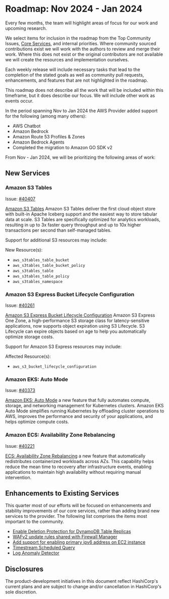 # Roadmap:  Nov 2024 - Jan 2024

Every few months, the team will highlight areas of focus for our work and upcoming research.

We select items for inclusion in the roadmap from the Top Community Issues, [Core Services](https://hashicorp.github.io/terraform-provider-aws/core-services/), and internal priorities. Where community sourced contributions exist we will work with the authors to review and merge their work. Where this does not exist or the original contributors are not available we will create the resources and implementation ourselves.

Each weekly release will include necessary tasks that lead to the completion of the stated goals as well as community pull requests, enhancements, and features that are not highlighted in the roadmap.

This roadmap does not describe all the work that will be included within this timeframe, but it does describe our focus. We will include other work as events occur.

In the period spanning Nov to Jan 2024 the AWS Provider added support for the following (among many others):

- AWS Chatbot
- Amazon Bedrock
- Amazon Route 53 Profiles & Zones
- Amazon Bedrock Agents
- Completed the migration to Amazon GO SDK v2

From Nov - Jan 2024, we will be prioritizing the following areas of work:

## New Services

### Amazon S3 Tables

Issue: [#40407](https://github.com/hashicorp/terraform-provider-aws/issues/40407)

[Amazon S3 Tables](https://aws.amazon.com/about-aws/whats-new/2024/12/amazon-s3-tables-apache-iceberg-tables-analytics-workloads/) Amazon S3 Tables deliver the first cloud object store with built-in Apache Iceberg support and the easiest way to store tabular data at scale. S3 Tables are specifically optimized for analytics workloads, resulting in up to 3x faster query throughput and up to 10x higher transactions per second than self-managed tables.

Support for additional S3 resources may include:

New Resource(s):

- `aws_s3tables_table_bucket`
- `aws_s3tables_table_bucket_policy`
- `aws_s3tables_table`
- `aws_s3tables_table_policy`
- `aws_s3tables_namespace`

### Amazon S3 Express Bucket Lifecycle Configuration

Issue: [#40261](https://github.com/hashicorp/terraform-provider-aws/issues/40261)

[Amazon S3 Express Bucket Lifecycle Configuration](https://aws.amazon.com/about-aws/whats-new/2024/11/amazon-s3-express-one-zone-s3-lifecycle-expirations/) Amazon S3 Express One Zone, a high-performance S3 storage class for latency-sensitive applications, now supports object expiration using S3 Lifecycle. S3 Lifecycle can expire objects based on age to help you automatically optimize storage costs.

Support for Amazon S3 Express resources may include:

Affected Resource(s):

- `aws_s3_bucket_lifecycle_configuration`

### Amazon EKS: Auto Mode

Issue: [#40373](https://github.com/hashicorp/terraform-provider-aws/issues/40373)

[Amazon EKS: Auto Mode](https://aws.amazon.com/about-aws/whats-new/2024/12/amazon-eks-auto-mode/) a new feature that fully automates compute, storage, and networking management for Kubernetes clusters. Amazon EKS Auto Mode simplifies running Kubernetes by offloading cluster operations to AWS, improves the performance and security of your applications, and helps optimize compute costs. 

### Amazon ECS: Availability Zone Rebalancing

Issue: [#40221](https://github.com/hashicorp/terraform-provider-aws/issues/40221)

[ECS: Availability Zone Rebalancing](https://aws.amazon.com/about-aws/whats-new/2024/11/amazon-ecs-az-rebalancing-speeds-mean-time-recovery-event/) a new feature that automatically redistributes containerized workloads across AZs. This capability helps reduce the mean time to recovery after infrastructure events, enabling applications to maintain high availability without requiring manual intervention.

## Enhancements to Existing Services

This quarter most of our efforts will be focused on enhancements and stability improvements of our core services, rather than adding brand new services to the provider. The following list comprises the items most important to the community.

- [Enable Deletion Protection for DynamoDB Table Replicas](https://github.com/hashicorp/terraform-provider-aws/issues/30213)
- [WAFv2 update rules shared with Firewall Manager](https://github.com/hashicorp/terraform-provider-aws/issues/36941)
- [Add support for enabling primary ipv6 address on EC2 instance](https://github.com/hashicorp/terraform-provider-aws/pull/36425)
- [Timestream Scheduled Query](https://github.com/hashicorp/terraform-provider-aws/issues/22507)
- [Log Anomaly Detector](https://github.com/hashicorp/terraform-provider-aws/issues/22507)

## Disclosures

The product-development initiatives in this document reflect HashiCorp's current plans and are subject to change and/or cancellation in HashiCorp's sole discretion.
